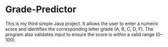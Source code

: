 # Grade-Predictor
This is my third simple Java project. It allows the user to enter a numeric score and identifies the corresponding letter grade (A, B, C, D, F). The program also validates input to ensure the score is within a valid range (0–100).
